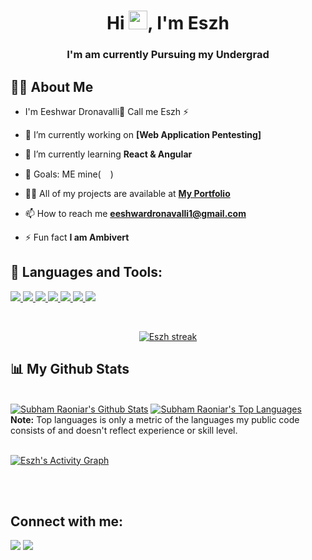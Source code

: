 <h1 align="center">Hi <img src="https://raw.githubusercontent.com/MartinHeinz/MartinHeinz/master/wave.gif" width="30px">, I'm Eszh</h1>
<h3 align="center">I'm am currently Pursuing my Undergrad</h3>


## 🙋‍♂️ About Me
-   I'm Eeshwar Dronavalli🤷 Call me Eszh ⚡
- 🔭 I’m currently working on **[Web Application Pentesting]**

- 🌱 I’m currently learning **React & Angular**

- 🥅  Goals: ME mine(<img src="https://img.icons8.com/ios-glyphs/50/000000/filled-like.png" width="15px"/>)

- 👨‍💻 All of my projects are available at **[My Portfolio](http://eszh.github.io/)**

- 📫 How to reach me **eeshwardronavalli1@gmail.com**

- ⚡ Fun fact **I am Ambivert**


## 🚀 Languages and Tools:

<p align="left"> 
    <a href="https://www.java.com" target="_blank"> <img src="https://img.icons8.com/color/48/000000/java-coffee-cup-logo.png"/> </a>
    <a href="https://reactjs.org/" target="_blank"> <img src="https://img.icons8.com/color/48/000000/react-native.png"/> </a>
    <a href="https://developer.mozilla.org/en-US/docs/Web/JavaScript" target="_blank"> <img src="https://img.icons8.com/color/48/000000/javascript.png"/> </a> 
    <a href="https://www.w3.org/html/" target="_blank"> <img src="https://img.icons8.com/color/48/000000/html-5.png"/> </a> 
    <a href="https://www.w3schools.com/css/" target="_blank"> <img src="https://img.icons8.com/color/48/000000/css3.png"/> </a> 
    <a href="https://www.python.org" target="_blank"> <img src="https://img.icons8.com/color/48/000000/python.png"/> </a>
    <a href="https://portswigger.net/burp/pro" target="_blank"> <img src="https://img.icons8.com/ios-filled/50/000000/burp-suite.png"/></a>  
</p>

<!-- [![React Badge](https://img.shields.io/badge/-React-61DBFB?style=for-the-badge&labelColor=black&logo=react&logoColor=61DBFB)](#)  [![Javascript Badge](https://img.shields.io/badge/-Javascript-F0DB4F?style=for-the-badge&labelColor=black&logo=javascript&logoColor=F0DB4F)](#) [![Typescript Badge](https://img.shields.io/badge/-Typescript-007acc?style=for-the-badge&labelColor=black&logo=typescript&logoColor=007acc)](#) [![Nodejs Badge](https://img.shields.io/badge/-Nodejs-3C873A?style=for-the-badge&labelColor=black&logo=node.js&logoColor=3C873A)](#) [![GraphQL Badge](https://img.shields.io/badge/-GraphQl-e535ab?style=for-the-badge&labelColor=black&logo=node.js&logoColor=e535ab)](#) -->
<br/>

<!---
### Spotify Playing 🎧

[<img src="https://spotify-github-profile.vercel.app/api/view.svg?uid=314dddzhqwj5m6ka4ad545xgv2sy&cover_image=true&theme=novatorem" alt="AndroidHappier Spotify Playing" width="350" />](https://open.spotify.com/user/314dddzhqwj5m6ka4ad545xgv2sy)

-->


<p align="center">
    <a href="https://github.com/Eszh/github-readme-streak-stats">
        <img title="🔥 Get streak stats for your profile at git.io/streak-stats" alt="Eszh streak" src="https://github-readme-streak-stats.herokuapp.com/?user=Eszh&theme=black-ice&hide_border=true&stroke=0000&background=060A0CD0"/>
    </a>
</p>

## 📊 My Github Stats

  <br/>
    <a href="https://github.com/Eszh/github-readme-stats"><img alt="Subham Raoniar's Github Stats" src="https://github-readme-stats.vercel.app/api?username=Eszh&show_icons=true&count_private=true&theme=react&hide_border=true&bg_color=0D1117" /></a>
  <a href="https://github.com/Eszh/github-readme-stats"><img alt="Subham Raoniar's Top Languages" src="https://github-readme-stats.vercel.app/api/top-langs/?username=Eszh&langs_count=8&count_private=true&layout=compact&theme=react&hide_border=true&bg_color=0D1117" /></a>
  <br/>
  <b>Note:</b> Top languages is only a metric of the languages my public code consists of and doesn't reflect experience or skill level.


<br/>
<br/>

<a href="https://github.com/Eszh/github-readme-activity-graph"><img alt="Eszh's Activity Graph" src="https://activity-graph.herokuapp.com/graph?username=Eszh&bg_color=0D1117&color=5BCDEC&line=5BCDEC&point=FFFFFF&hide_border=true" /></a>

<br/>
<br/>

## Connect with me:
<p align="left">

<a href = "https://www.linkedin.com/in/eeshwar-dronavalli-5a16ba16a/"><img src="https://img.icons8.com/fluent/48/000000/linkedin.png"/></a>
<a href = "https://www.instagram.com/___eszh__/"><img src="https://img.icons8.com/fluent/48/000000/instagram-new.png"/></a>

</p>
<!---
## ❤ Views and Followers
<a href="https://github.com/Eszh/github-profile-views-counter">
    <img src="https://komarev.com/ghpvc/?username=Eszh">
</a>
<a href="https://github.com/Eszh?tab=followers"><img src="https://img.shields.io/github/followers/Eszh?label=Followers&style=social" alt="GitHub Badge"></a>
-->
